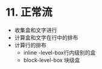 # 11. 正常流

- 收集盒和文字进行
- 计算盒和文字在行中的排布
- 计算行的排布
  - inline -level-box行内级别的盒
  - block-level-box 块级盒

<ME-img url="/images/stream.png"/>


<ME-img url="/images/stream2.png"/>
